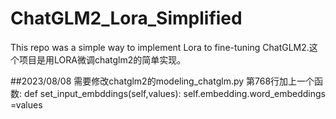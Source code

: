 # ChatGLM2_Lora_Simplified
This repo was  a simple  way to implement Lora to fine-tuning ChatGLM2.这个项目是用LORA微调chatglm2的简单实现。

##2023/08/08
需要修改chatglm2的modeling_chatglm.py
第768行加上一个函数:
def set_input_embddings(self,values):
   self.embedding.word_embeddings =values

